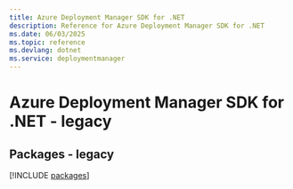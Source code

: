 ```yaml
---
title: Azure Deployment Manager SDK for .NET
description: Reference for Azure Deployment Manager SDK for .NET
ms.date: 06/03/2025
ms.topic: reference
ms.devlang: dotnet
ms.service: deploymentmanager
---
```

# Azure Deployment Manager SDK for .NET - legacy
## Packages - legacy
[!INCLUDE [packages](deployment-manager-index.md)]